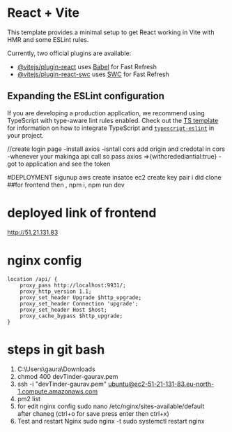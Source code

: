 # React + Vite

This template provides a minimal setup to get React working in Vite with HMR and some ESLint rules.

Currently, two official plugins are available:

- [@vitejs/plugin-react](https://github.com/vitejs/vite-plugin-react/blob/main/packages/plugin-react) uses [Babel](https://babeljs.io/) for Fast Refresh
- [@vitejs/plugin-react-swc](https://github.com/vitejs/vite-plugin-react/blob/main/packages/plugin-react-swc) uses [SWC](https://swc.rs/) for Fast Refresh

## Expanding the ESLint configuration

If you are developing a production application, we recommend using TypeScript with type-aware lint rules enabled. Check out the [TS template](https://github.com/vitejs/vite/tree/main/packages/create-vite/template-react-ts) for information on how to integrate TypeScript and [`typescript-eslint`](https://typescript-eslint.io) in your project.


//create login page
-install axios
-isntall cors
add origin and credotal in cors
-whenever your makinga api call so pass axios =>{withcredediantial:true}
-got to application and see the token


#DEPLOYMENT
sigunup aws
create insatce ec2
create key pair
i did clone
  ##for frontend
then , npm i, npm run dev

# deployed link of frontend
http://51.21.131.83
# nginx config
    location /api/ {
        proxy_pass http://localhost:9931/;
        proxy_http_version 1.1;
        proxy_set_header Upgrade $http_upgrade;
        proxy_set_header Connection 'upgrade';
        proxy_set_header Host $host;
        proxy_cache_bypass $http_upgrade;
    }

# steps in git bash 
1. C:\Users\gaura\Downloads
2. chmod 400 devTinder-gaurav.pem
3. ssh -i "devTinder-gaurav.pem" ubuntu@ec2-51-21-131-83.eu-north-1.compute.amazonaws.com
4. pm2 list    
5. for edit nginx config
  sudo nano /etc/nginx/sites-available/default    
  after chaneg (ctrl+o for save press enter then ctrl+x)
6. Test and restart Nginx 
sudo nginx -t
sudo systemctl restart nginx 
